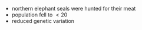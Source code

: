 - northern elephant seals were hunted for their meat
- population fell to $<20$
- reduced genetic variation